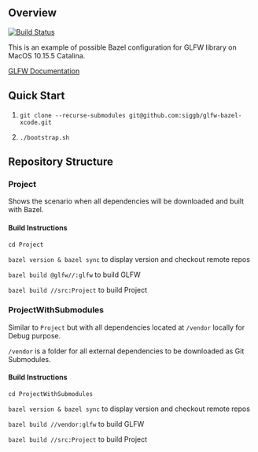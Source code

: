 ## Overview

[![Build Status](https://travis-ci.org/siggb/glfw-bazel-xcode.svg?branch=master)](https://travis-ci.org/siggb/glfw-bazel-xcode)

This is an example of possible Bazel configuration for GLFW library on MacOS 10.15.5 Catalina.

[GLFW Documentation](https://www.glfw.org/documentation.html)

## Quick Start

1. `git clone --recurse-submodules git@github.com:siggb/glfw-bazel-xcode.git`

2. `./bootstrap.sh`

## Repository Structure

### Project

Shows the scenario when all dependencies will be downloaded and built with Bazel.

#### Build Instructions

`cd Project`

`bazel version & bazel sync` to display version and checkout remote repos

`bazel build @glfw//:glfw` to build GLFW

`bazel build //src:Project` to build Project

### ProjectWithSubmodules

Similar to `Project` but with all dependencies located at `/vendor` locally for Debug purpose.

`/vendor` is a folder for all external dependencies to be downloaded as Git Submodules.

#### Build Instructions

`cd ProjectWithSubmodules`

`bazel version & bazel sync` to display version and checkout remote repos

`bazel build //vendor:glfw` to build GLFW

`bazel build //src:Project` to build Project
